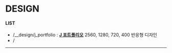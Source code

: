 DESIGN
===================



#### <i class="icon-file"></i> LIST


- /__design/j_portfolio :  **[J 포트폴리오][1]**
  2560, 1280, 720, 400 반응형 디자인
- /

----------

  [1]: https://github.com/mongbly/__design/tree/master/j_portfolio